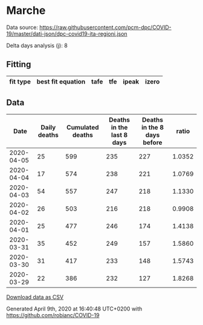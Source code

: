 # Marche

Data source: https://raw.githubusercontent.com/pcm-dpc/COVID-19/master/dati-json/dpc-covid19-ita-regioni.json

Delta days analysis (j): 8

## Fitting 
|fit type|best fit equation|tafe|tfe|ipeak|izero|
|-------|-----|--------|------|---|---|

## Data
|Date|Daily deaths|Cumulated deaths|Deaths in the last 8 days|Deaths in the 8 days before|ratio|
|----|----------|-----------|-------|--------------------|-----|
|2020-04-05|25|599|235|227|1.0352|
|2020-04-04|17|574|238|221|1.0769|
|2020-04-03|54|557|247|218|1.1330|
|2020-04-02|26|503|216|218|0.9908|
|2020-04-01|25|477|246|174|1.4138|
|2020-03-31|35|452|249|157|1.5860|
|2020-03-30|31|417|233|148|1.5743|
|2020-03-29|22|386|232|127|1.8268|

[Download data as CSV](COVID-19_marche_j8_2020-04-05.csv)

Generated April 9th, 2020 at 16:40:48 UTC+0200 with https://github.com/robianc/COVID-19
